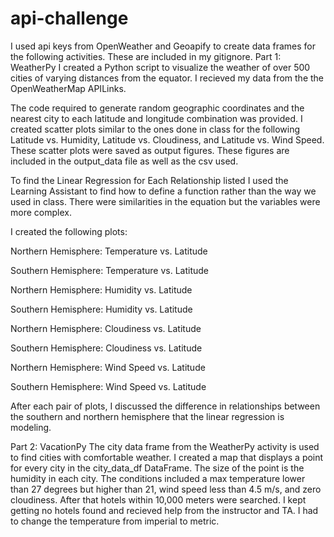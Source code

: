 # api-challenge
I used api keys from OpenWeather and Geoapify to create data frames for the following activities. These are included in my gitignore. 
Part 1: WeatherPy
I created a Python script to visualize the weather of over 500 cities of varying distances from the equator. I recieved my data from the the OpenWeatherMap APILinks.

The code required to generate random geographic coordinates and the nearest city to each latitude and longitude combination was provided.
I created scatter plots similar to the ones done in class for the following Latitude vs. Humidity, Latitude vs. Cloudiness, and Latitude vs. Wind Speed. These scatter plots were saved as output figures. These figures are included in the output_data file as well as the csv used. 

To find the Linear Regression for Each Relationship listed I used the Learning Assistant to find how to define a function rather than the way we used in class. There were similarities in the equation but the variables were more complex.

I created the following plots:

Northern Hemisphere: Temperature vs. Latitude

Southern Hemisphere: Temperature vs. Latitude

Northern Hemisphere: Humidity vs. Latitude

Southern Hemisphere: Humidity vs. Latitude

Northern Hemisphere: Cloudiness vs. Latitude

Southern Hemisphere: Cloudiness vs. Latitude

Northern Hemisphere: Wind Speed vs. Latitude

Southern Hemisphere: Wind Speed vs. Latitude

After each pair of plots, I discussed the difference in relationships between the southern and northern hemisphere that the linear regression is modeling. 

Part 2: VacationPy
The city data frame from the WeatherPy activity is used to find cities with comfortable weather. I created a map that displays a point for every city in the city_data_df DataFrame. The size of the point is the humidity in each city. The conditions included a max temperature lower than 27 degrees but higher than 21, wind speed less than 4.5 m/s, and zero cloudiness. After that hotels within 10,000 meters were searched. I kept getting no hotels found and recieved help from the instructor and TA. I had to change the temperature from imperial to metric.


